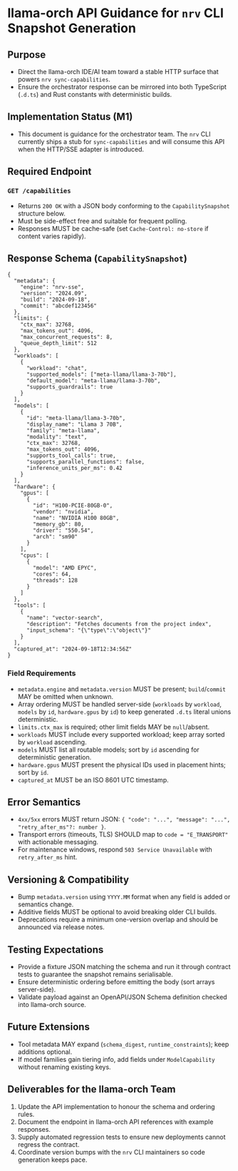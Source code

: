 # llama-orch API Guidance for `nrv` CLI Snapshot Generation

## Purpose
- Direct the llama-orch IDE/AI team toward a stable HTTP surface that powers `nrv sync-capabilities`.
- Ensure the orchestrator response can be mirrored into both TypeScript (`.d.ts`) and Rust constants
  with deterministic builds.

## Implementation Status (M1)
- This document is guidance for the orchestrator team. The `nrv` CLI currently ships a stub for
  `sync-capabilities` and will consume this API when the HTTP/SSE adapter is introduced.

## Required Endpoint

### `GET /capabilities`
- Returns `200 OK` with a JSON body conforming to the `CapabilitySnapshot` structure below.
- Must be side-effect free and suitable for frequent polling.
- Responses MUST be cache-safe (set `Cache-Control: no-store` if content varies rapidly).

## Response Schema (`CapabilitySnapshot`)

```jsonc
{
  "metadata": {
    "engine": "nrv-sse",
    "version": "2024.09",
    "build": "2024-09-18",
    "commit": "abcdef123456"
  },
  "limits": {
    "ctx_max": 32768,
    "max_tokens_out": 4096,
    "max_concurrent_requests": 8,
    "queue_depth_limit": 512
  },
  "workloads": [
    {
      "workload": "chat",
      "supported_models": ["meta-llama/llama-3-70b"],
      "default_model": "meta-llama/llama-3-70b",
      "supports_guardrails": true
    }
  ],
  "models": [
    {
      "id": "meta-llama/llama-3-70b",
      "display_name": "Llama 3 70B",
      "family": "meta-llama",
      "modality": "text",
      "ctx_max": 32768,
      "max_tokens_out": 4096,
      "supports_tool_calls": true,
      "supports_parallel_functions": false,
      "inference_units_per_ms": 0.42
    }
  ],
  "hardware": {
    "gpus": [
      {
        "id": "H100-PCIE-80GB-0",
        "vendor": "nvidia",
        "name": "NVIDIA H100 80GB",
        "memory_gb": 80,
        "driver": "550.54",
        "arch": "sm90"
      }
    ],
    "cpus": [
      {
        "model": "AMD EPYC",
        "cores": 64,
        "threads": 128
      }
    ]
  },
  "tools": [
    {
      "name": "vector-search",
      "description": "Fetches documents from the project index",
      "input_schema": "{\"type\":\"object\"}"
    }
  ],
  "captured_at": "2024-09-18T12:34:56Z"
}
```

### Field Requirements
- `metadata.engine` and `metadata.version` MUST be present; `build`/`commit` MAY be omitted when
  unknown.
- Array ordering MUST be handled server-side (`workloads` by `workload`, `models` by `id`, `hardware.gpus` by `id`) to keep generated `.d.ts` literal unions deterministic.
- `limits.ctx_max` is required; other limit fields MAY be `null`/absent.
- `workloads` MUST include every supported workload; keep array sorted by `workload` ascending.
- `models` MUST list all routable models; sort by `id` ascending for deterministic generation.
- `hardware.gpus` MUST present the physical IDs used in placement hints; sort by `id`.
- `captured_at` MUST be an ISO 8601 UTC timestamp.

## Error Semantics
- `4xx/5xx` errors MUST return JSON: `{ "code": "...", "message": "...", "retry_after_ms"?: number }`.
- Transport errors (timeouts, TLS) SHOULD map to `code = "E_TRANSPORT"` with actionable messaging.
- For maintenance windows, respond `503 Service Unavailable` with `retry_after_ms` hint.

## Versioning & Compatibility
- Bump `metadata.version` using `YYYY.MM` format when any field is added or semantics change.
- Additive fields MUST be optional to avoid breaking older CLI builds.
- Deprecations require a minimum one-version overlap and should be announced via release notes.

## Testing Expectations
- Provide a fixture JSON matching the schema and run it through contract tests to guarantee the
  snapshot remains serialisable.
- Ensure deterministic ordering before emitting the body (sort arrays server-side).
- Validate payload against an OpenAPI/JSON Schema definition checked into llama-orch source.

## Future Extensions
- Tool metadata MAY expand (`schema_digest`, `runtime_constraints`); keep additions optional.
- If model families gain tiering info, add fields under `ModelCapability` without renaming existing
  keys.

## Deliverables for the llama-orch Team
1. Update the API implementation to honour the schema and ordering rules.
2. Document the endpoint in llama-orch API references with example responses.
3. Supply automated regression tests to ensure new deployments cannot regress the contract.
4. Coordinate version bumps with the `nrv` CLI maintainers so code generation keeps pace.

